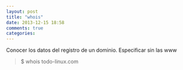 ```yaml
---
layout: post
title: "whois"
date: 2013-12-15 18:58
comments: true
categories: 
---
```

Conocer los datos del registro de un dominio. Especificar sin las www

>$ whois todo-linux.com 

